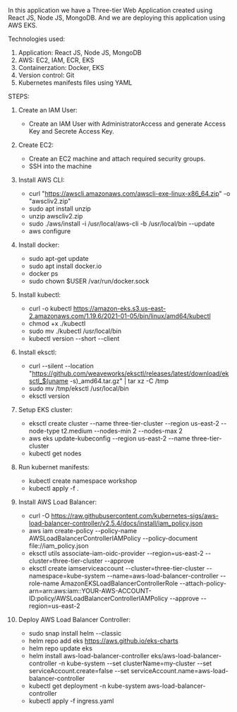 In this application we have a Three-tier Web Application created using React JS, Node JS, MongoDB. And we are deploying this application using AWS EKS. 

Technologies used:
1. Application: React JS, Node JS, MongoDB
2. AWS: EC2, IAM, ECR, EKS
3. Containerzation: Docker, EKS
4. Version control: Git
5. Kubernetes manifests files using YAML

STEPS:  
1. Create an IAM User:   
   * Create an IAM User with AdministratorAccess and generate Access Key and Secrete Access Key.

2. Create EC2:   
   * Create an EC2 machine and attach required security groups.  
   * SSH into the machine

3. Install AWS CLI:   
   * curl "https://awscli.amazonaws.com/awscli-exe-linux-x86_64.zip" -o "awscliv2.zip"  
   * sudo apt install unzip  
   * unzip awscliv2.zip   
   * sudo ./aws/install -i /usr/local/aws-cli -b /usr/local/bin --update  
   * aws configure

4. Install docker:   
   * sudo apt-get update  
   * sudo apt install docker.io  
   * docker ps  
   * sudo chown $USER /var/run/docker.sock  

5. Install kubectl:   
   * curl -o kubectl https://amazon-eks.s3.us-east-2.amazonaws.com/1.19.6/2021-01-05/bin/linux/amd64/kubectl  
   * chmod +x ./kubectl  
   * sudo mv ./kubectl /usr/local/bin  
   * kubectl version --short --client  

6. Install eksctl:   
   * curl --silent --location "https://github.com/weaveworks/eksctl/releases/latest/download/eksctl_$(uname -s)_amd64.tar.gz" | tar xz -C /tmp  
   * sudo mv /tmp/eksctl /usr/local/bin  
   * eksctl version  

7. Setup EKS cluster:   
   * eksctl create cluster --name three-tier-cluster --region us-east-2 --node-type t2.medium --nodes-min 2 --nodes-max 2  
   * aws eks update-kubeconfig --region us-east-2 --name three-tier-cluster  
   * kubectl get nodes  

8. Run kubernet manifests:   
   * kubectl create namespace workshop  
   * kubectl apply -f . 

9. Install AWS Load Balancer:   
   * curl -O https://raw.githubusercontent.com/kubernetes-sigs/aws-load-balancer-controller/v2.5.4/docs/install/iam_policy.json   
   * aws iam create-policy --policy-name AWSLoadBalancerControllerIAMPolicy --policy-document file://iam_policy.json  
   * eksctl utils associate-iam-oidc-provider --region=us-east-2 --cluster=three-tier-cluster --approve  
   * eksctl create iamserviceaccount --cluster=three-tier-cluster --namespace=kube-system --name=aws-load-balancer-controller --role-name AmazonEKSLoadBalancerControllerRole --attach-policy-arn=arn:aws:iam::YOUR-AWS-ACCOUNT-ID:policy/AWSLoadBalancerControllerIAMPolicy --approve --region=us-east-2
   
10. Deploy AWS Load Balancer Controller:   
    * sudo snap install helm --classic   
    * helm repo add eks https://aws.github.io/eks-charts  
    * helm repo update eks  
    * helm install aws-load-balancer-controller eks/aws-load-balancer-controller -n kube-system --set clusterName=my-cluster --set serviceAccount.create=false --set serviceAccount.name=aws-load-balancer-controller  
    * kubectl get deployment -n kube-system aws-load-balancer-controller  
    * kubectl apply -f ingress.yaml  
